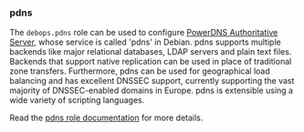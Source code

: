 ### pdns

The `debops.pdns` role can be used to configure [PowerDNS Authoritative
Server](https://www.powerdns.com/auth.html), whose service is called
'pdns' in Debian. pdns supports multiple backends like major relational
databases, LDAP servers and plain text files. Backends that support
native replication can be used in place of traditional zone transfers.
Furthermore, pdns can be used for geographical load balancing and has
excellent DNSSEC support, currently supporting the vast majority of
DNSSEC-enabled domains in Europe. pdns is extensible using a wide
variety of scripting languages.

Read the [pdns role documentation](https://docs.debops.org/en/stable-3.0/ansible/roles/pdns/) for more details.
